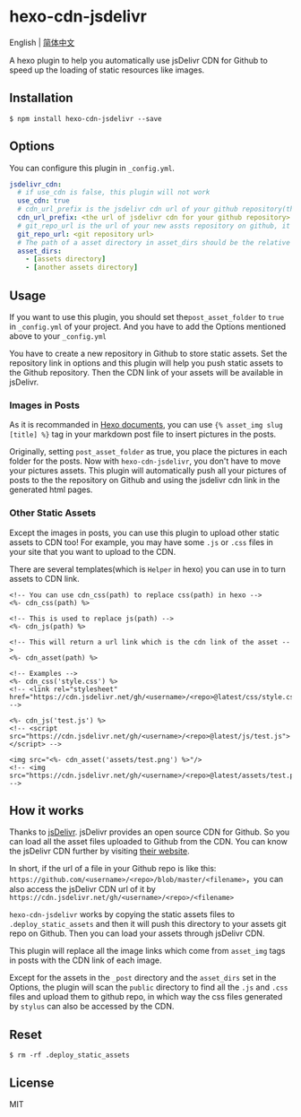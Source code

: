 # hexo-cdn-jsdelivr

English | [简体中文](./readme-cn.md)

A hexo plugin to help you automatically use jsDelivr CDN for Github to speed up the loading of static resources like images.

## Installation

```shell
$ npm install hexo-cdn-jsdelivr --save
```

## Options

You can configure this plugin in `_config.yml`.

```yaml
jsdelivr_cdn:
  # if use_cdn is false, this plugin will not work
  use_cdn: true 
  # cdn_url_prefix is the jsdelivr cdn url of your github repository(the assets repository for static assets rather than the hexo project deployment repository), it should be like: https://cdn.jsdelivr.net/gh/<username for github>/<assets repo name>/
  cdn_url_prefix: <the url of jsdelivr cdn for your github repository>
  # git_repo_url is the url of your new assts repository on github, it should be like git@github.com:<username>/<repo>.git
  git_repo_url: <git repository url>
  # The path of a asset directory in asset_dirs should be the relative path to your hexo project directory, e.g. assets or source/assets or themes/<theme name>/assets. If you only want to use the cdn for the images in your posts, you can leave asset_dirs as empty
  asset_dirs:
    - [assets directory]
    - [another assets directory]
```

## Usage

If you want to use this plugin, you should set the`post_asset_folder` to `true` in `_config.yml` of your project. And you have to add the Options mentioned above to your `_config.yml`

You have to create a new repository in Github to store static assets. Set the repository link in options and this plugin will help you push static assets to the Github repository. Then the CDN link of your assets will be available in jsDelivr.

### Images in Posts

As it is recommanded in [Hexo documents](https://hexo.io/docs/asset-folders), you can use `{% asset_img slug [title] %}` tag in your markdown post file to insert pictures in the posts.

Originally, setting `post_asset_folder` as true, you place the pictures in each folder for the posts. Now with `hexo-cdn-jsdelivr`, you don't have to move your pictures assets. This plugin will automatically push all your pictures of posts to the the repository on Github and using the jsdelivr cdn link in the generated html pages.

### Other Static Assets

Except the images in posts, you can use this plugin to upload other static assets to CDN too! For example, you may have some `.js` or `.css` files in your site that you want to upload to the CDN.

There are several templates(which is `Helper` in hexo) you can use in to turn assets to CDN link.

```ejs
<!-- You can use cdn_css(path) to replace css(path) in hexo -->
<%- cdn_css(path) %>

<!-- This is used to replace js(path) -->
<%- cdn_js(path) %>

<!-- This will return a url link which is the cdn link of the asset -->
<%- cdn_asset(path) %>

<!-- Examples -->
<%- cdn_css('style.css') %>
<!-- <link rel="stylesheet" href="https://cdn.jsdelivr.net/gh/<username>/<repo>@latest/css/style.css"> -->

<%- cdn_js('test.js') %>
<!-- <script src="https://cdn.jsdelivr.net/gh/<username>/<repo>@latest/js/test.js"></script> -->

<img src="<%- cdn_asset('assets/test.png') %>"/>
<!-- <img src="https://cdn.jsdelivr.net/gh/<username>/<repo>@latest/assets/test.png"/>  -->
```



## How it works

Thanks to  [jsDelivr](https://www.jsdelivr.com). jsDelivr  provides an open source CDN for Github. So you can load all the asset files uploaded to Github from the CDN. You can know the jsDelivr CDN further by visiting [their website](https://www.jsdelivr.com/features).

In short, if the url of a file in your Github repo is like this: `https://github.com/<username>/<repo>/blob/master/<filename>`，you can also access the jsDelivr CDN url of it by `https://cdn.jsdelivr.net/gh/<username>/<repo>/<filename>`

`hexo-cdn-jsdelivr` works by copying the static assets files to `.deploy_static_assets` and then it will push this directory to your assets git repo on Github. Then you can load your assets through jsDelivr CDN.

This plugin will replace all the image links which come from `asset_img` tags in posts with the CDN link of each image. 

Except for the assets in the `_post` directory and the `asset_dirs` set in the Options, the plugin will scan the `public` directory to find all the `.js` and `.css` files and upload them to github repo, in which way the css files generated by `stylus` can also be accessed by the CDN.

## Reset

```
$ rm -rf .deploy_static_assets
```

## License

MIT